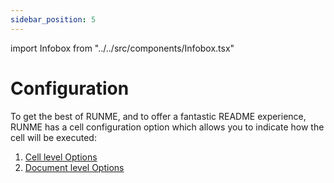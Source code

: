 ```yaml
---
sidebar_position: 5
---
```


import Infobox from "../../src/components/Infobox.tsx"

# Configuration

To get the best of RUNME, and to offer a fantastic README experience, RUNME has a cell configuration option which allows you to indicate how the cell will be executed:

1. [Cell level Options](Cell-level-Options)
2. [Document level Options](Document-level-Options)